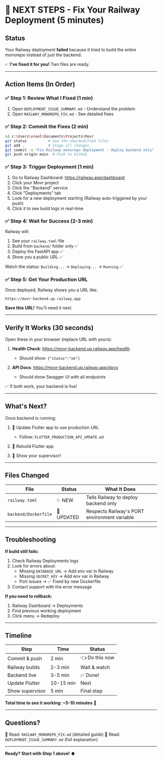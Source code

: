# 🚀 NEXT STEPS - Fix Your Railway Deployment (5 minutes)

## Status
Your Railway deployment **failed** because it tried to build the entire monorepo instead of just the backend.

✅ **I've fixed it for you!** Two files are ready.

---

## Action Items (In Order)

### ✅ Step 1: Review What I Fixed (1 min)
1. Open `DEPLOYMENT_ISSUE_SUMMARY.md` - Understand the problem
2. Open `RAILWAY_MONOREPO_FIX.md` - See detailed fixes

### ✅ Step 2: Commit the Fixes (2 min)
```bash
cd c:\Users\oreol\Documents\Projects\Movr
git status          # See the new/modified files
git add .           # Stage all changes
git commit -m "Fix Railway monorepo deployment - deploy backend only"
git push origin main  # Push to GitHub
```

### ✅ Step 3: Trigger Deployment (1 min)
1. Go to Railway Dashboard: https://railway.app/dashboard
2. Click your Movr project
3. Click the "Backend" service
4. Click "Deployments" tab
5. Look for a new deployment starting (Railway auto-triggered by your push)
6. Click it to see build logs in real-time

### ✅ Step 4: Wait for Success (2-3 min)
Railway will:
1. See your `railway.toml` file
2. Build from `backend/` folder only ✅
3. Deploy the FastAPI app ✅
4. Show you a public URL ✅

Watch the status: `Building...` → `Deploying...` → `Running` ✅

### ✅ Step 5: Get Your Production URL
Once deployed, Railway shows you a URL like:
```
https://movr-backend.up.railway.app
```

**Save this URL!** You'll need it next.

---

## Verify It Works (30 seconds)

Open these in your browser (replace URL with yours):

1. **Health Check**: https://movr-backend.up.railway.app/health
   - Should show: `{"status":"ok"}`

2. **API Docs**: https://movr-backend.up.railway.app/docs
   - Should show Swagger UI with all endpoints

✅ If both work, your backend is live!

---

## What's Next?

Once backend is running:

1. 📝 Update Flutter app to use production URL
   - Follow: `FLUTTER_PRODUCTION_API_UPDATE.md`
   
2. 🔨 Rebuild Flutter app
   
3. 🎉 Show your supervisor!

---

## Files Changed

| File | Status | What It Does |
|------|--------|------------|
| `railway.toml` | ✨ NEW | Tells Railway to deploy backend only |
| `backend/Dockerfile` | 🔧 UPDATED | Respects Railway's PORT environment variable |

---

## Troubleshooting

**If build still fails:**
1. Check Railway Deployments logs
2. Look for errors about:
   - Missing `DATABASE_URL` → Add env var in Railway
   - Missing `SECRET_KEY` → Add env var in Railway
   - Port issues → ✅ Fixed by new Dockerfile
3. Contact support with the error message

**If you need to rollback:**
1. Railway Dashboard → Deployments
2. Find previous working deployment
3. Click menu → Redeploy

---

## Timeline

| Step | Time | Status |
|------|------|--------|
| Commit & push | 2 min | 👈 Do this now |
| Railway builds | 2-3 min | Wait & watch |
| Backend live | 3-5 min | ✅ Done! |
| Update Flutter | 10-15 min | Next |
| Show supervisor | 5 min | Final step |

**Total time to see it working: ~5-10 minutes** 🚀

---

## Questions?

📖 Read: `RAILWAY_MONOREPO_FIX.md` (detailed guide)
📖 Read: `DEPLOYMENT_ISSUE_SUMMARY.md` (full explanation)

---

**Ready? Start with Step 1 above! ⬆️**